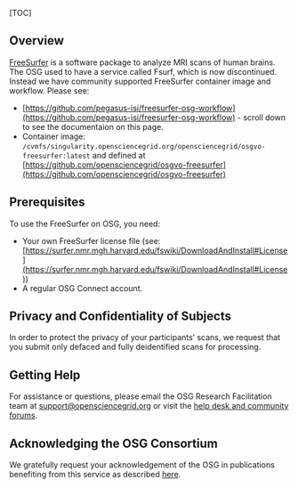 [title]: - "Introduction to FreeSurfer on OSG"
[TOC]

## Overview

[FreeSurfer](http://freesurfer.net/) is a software package to analyze MRI scans
of human brains. The OSG used to have a service called
Fsurf, which is now discontinued. Instead we have community supported 
FreeSurfer container image and workflow. Please see:

* [https://github.com/pegasus-isi/freesurfer-osg-workflow](https://github.com/pegasus-isi/freesurfer-osg-workflow) - scroll down to see the documentaion on this page.
* Container image: `/cvmfs/singularity.opensciencegrid.org/opensciencegrid/osgvo-freesurfer:latest` and defined at [https://github.com/opensciencegrid/osgvo-freesurfer](https://github.com/opensciencegrid/osgvo-freesurfer)

## Prerequisites

To use the FreeSurfer on OSG, you need:

* Your own FreeSurfer license file (see: [https://surfer.nmr.mgh.harvard.edu/fswiki/DownloadAndInstall#License](https://surfer.nmr.mgh.harvard.edu/fswiki/DownloadAndInstall#License))
* A regular OSG Connect account.

## Privacy and Confidentiality of Subjects

In order to protect the privacy of your participants’ scans, we request that you
submit only defaced and fully deidentified scans for processing.

## Getting Help

For assistance or questions, please email the OSG Research Facilitation team  at
[support@opensciencegrid.org](mailto:support@opensciencegrid.org) or
visit the [help desk and community forums](http://support.opensciencegrid.org).

## Acknowledging the OSG Consortium

We gratefully request your acknowledgement of the OSG in publications benefiting from this service as described [here](https://support.opensciencegrid.org/support/solutions/articles/5000640421-acknowledging-the-open-science-grid).

